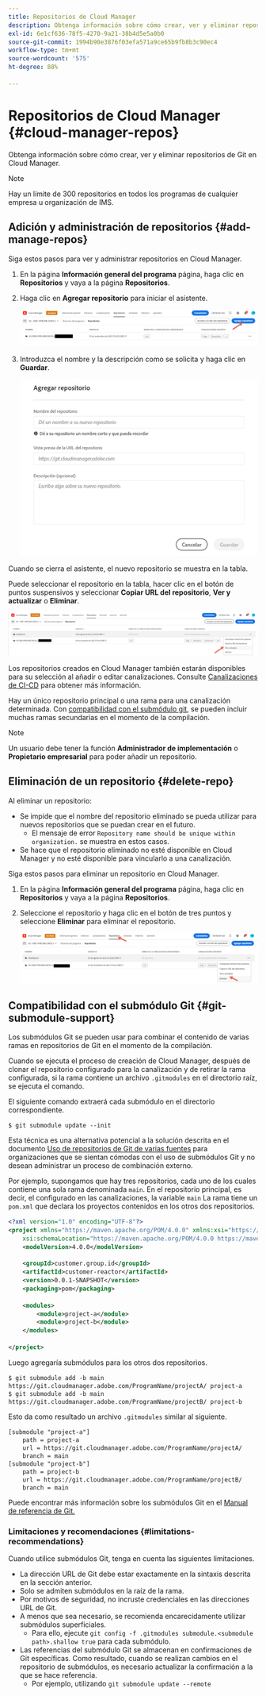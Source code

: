 ```yaml
---
title: Repositorios de Cloud Manager
description: Obtenga información sobre cómo crear, ver y eliminar repositorios de Git en Cloud Manager.
exl-id: 6e1cf636-78f5-4270-9a21-38b4d5e5a0b0
source-git-commit: 1994b90e3876f03efa571a9ce65b9fb8b3c90ec4
workflow-type: tm+mt
source-wordcount: '575'
ht-degree: 88%

---
```



# Repositorios de Cloud Manager {#cloud-manager-repos}

Obtenga información sobre cómo crear, ver y eliminar repositorios de Git en Cloud Manager.

>[!NOTE]
>
>Hay un límite de 300 repositorios en todos los programas de cualquier empresa u organización de IMS.

## Adición y administración de repositorios {#add-manage-repos}

Siga estos pasos para ver y administrar repositorios en Cloud Manager.

1. En la página **Información general del programa** página, haga clic en **Repositorios** y vaya a la página **Repositorios**.

1. Haga clic en **Agregar repositorio** para iniciar el asistente.

   ![Botón Agregar repositorio](/help/implementing/cloud-manager/assets/repos/create-repo2.png)

1. Introduzca el nombre y la descripción como se solicita y haga clic en **Guardar**.

   ![Cuadro de diálogo Agregar repositorio](/help/implementing/cloud-manager/assets/repos/repo-1.png)

Cuando se cierra el asistente, el nuevo repositorio se muestra en la tabla.

Puede seleccionar el repositorio en la tabla, hacer clic en el botón de puntos suspensivos y seleccionar **Copiar URL del repositorio**, **Ver y actualizar** o **Eliminar**.

![Opciones del repositorio](/help/implementing/cloud-manager/assets/repos/create-repo3.png)

Los repositorios creados en Cloud Manager también estarán disponibles para su selección al añadir o editar canalizaciones. Consulte [Canalizaciones de CI-CD](/help/implementing/cloud-manager/configuring-pipelines/introduction-ci-cd-pipelines.md) para obtener más información.

Hay un único repositorio principal o una rama para una canalización determinada. Con [compatibilidad con el submódulo git](#git-submodule-support), se pueden incluir muchas ramas secundarias en el momento de la compilación.

>[!NOTE]
>
>Un usuario debe tener la función **Administrador de implementación** o **Propietario empresarial** para poder añadir un repositorio.

## Eliminación de un repositorio {#delete-repo}

Al eliminar un repositorio:

* Se impide que el nombre del repositorio eliminado se pueda utilizar para nuevos repositorios que se puedan crear en el futuro.
   * El mensaje de error `Repository name should be unique within organization.` se muestra en estos casos.
* Se hace que el repositorio eliminado no esté disponible en Cloud Manager y no esté disponible para vincularlo a una canalización.

Siga estos pasos para eliminar un repositorio en Cloud Manager.

1. En la página **Información general del programa** página, haga clic en **Repositorios** y vaya a la página **Repositorios**.

1. Seleccione el repositorio y haga clic en el botón de tres puntos y seleccione **Eliminar** para eliminar el repositorio.

   ![Eliminar repositorio](/help/implementing/cloud-manager/assets/repos/delete-repo.png)

## Compatibilidad con el submódulo Git {#git-submodule-support}

Los submódulos Git se pueden usar para combinar el contenido de varias ramas en repositorios de Git en el momento de la compilación.

Cuando se ejecuta el proceso de creación de Cloud Manager, después de clonar el repositorio configurado para la canalización y de retirar la rama configurada, si la rama contiene un archivo `.gitmodules` en el directorio raíz, se ejecuta el comando.

El siguiente comando extraerá cada submódulo en el directorio correspondiente.

```
$ git submodule update --init
```

Esta técnica es una alternativa potencial a la solución descrita en el documento [Uso de repositorios de Git de varias fuentes](/help/implementing/cloud-manager/managing-code/working-with-multiple-source-git-repositories.md) para organizaciones que se sientan cómodas con el uso de submódulos Git y no desean administrar un proceso de combinación externo.

Por ejemplo, supongamos que hay tres repositorios, cada uno de los cuales contiene una sola rama denominada `main`. En el repositorio principal, es decir, el configurado en las canalizaciones, la variable `main` La rama tiene un `pom.xml` que declara los proyectos contenidos en los otros dos repositorios.

```xml
<?xml version="1.0" encoding="UTF-8"?>
<project xmlns="https://maven.apache.org/POM/4.0.0" xmlns:xsi="https://www.w3.org/2001/XMLSchema-instance"
    xsi:schemaLocation="https://maven.apache.org/POM/4.0.0 https://maven.apache.org/maven-v4_0_0.xsd">
    <modelVersion>4.0.0</modelVersion>
   
    <groupId>customer.group.id</groupId>
    <artifactId>customer-reactor</artifactId>
    <version>0.0.1-SNAPSHOT</version>
    <packaging>pom</packaging>
   
    <modules>
        <module>project-a</module>
        <module>project-b</module>
    </modules>
   
</project>
```

Luego agregaría submódulos para los otros dos repositorios.

```shell
$ git submodule add -b main https://git.cloudmanager.adobe.com/ProgramName/projectA/ project-a
$ git submodule add -b main https://git.cloudmanager.adobe.com/ProgramName/projectB/ project-b
```

Esto da como resultado un archivo `.gitmodules` similar al siguiente.

```text
[submodule "project-a"]
    path = project-a
    url = https://git.cloudmanager.adobe.com/ProgramName/projectA/
    branch = main
[submodule "project-b"]
    path = project-b
    url = https://git.cloudmanager.adobe.com/ProgramName/projectB/
    branch = main
```

Puede encontrar más información sobre los submódulos Git en el [Manual de referencia de Git.](https://git-scm.com/book/en/v2/Git-Tools-Submodules)

### Limitaciones y recomendaciones {#limitations-recommendations}

Cuando utilice submódulos Git, tenga en cuenta las siguientes limitaciones.

* La dirección URL de Git debe estar exactamente en la sintaxis descrita en la sección anterior.
* Solo se admiten submódulos en la raíz de la rama.
* Por motivos de seguridad, no incruste credenciales en las direcciones URL de Git.
* A menos que sea necesario, se recomienda encarecidamente utilizar submódulos superficiales.
   * Para ello, ejecute `git config -f .gitmodules submodule.<submodule path>.shallow true` para cada submódulo.
* Las referencias del submódulo Git se almacenan en confirmaciones de Git específicas. Como resultado, cuando se realizan cambios en el repositorio de submódulos, es necesario actualizar la confirmación a la que se hace referencia.
   * Por ejemplo, utilizando `git submodule update --remote`
